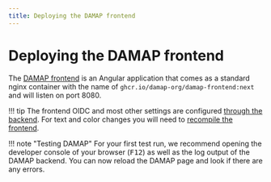 ```yaml
---
title: Deploying the DAMAP frontend
---
```


# Deploying the DAMAP frontend

The [DAMAP frontend](https://github.com/damap-org/damap-frontend) is an Angular application that comes as a standard nginx container with the name of `ghcr.io/damap-org/damap-frontend:next` and will listen on port 8080.

!!! tip
    The frontend OIDC and most other settings are configured [through the backend](backend.md). For text and color changes you will need to [recompile the frontend](../customization/index.md).

!!! note "Testing DAMAP"
    For your first test run, we recommend opening the developer console of your browser (<kbd>F12</kbd>) as well as the log output of the DAMAP backend. You can now reload the DAMAP page and look if there are any errors. 